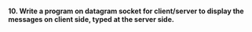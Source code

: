 #### 10. Write a program on datagram socket for client/server to display the messages on client side, typed at the server side.